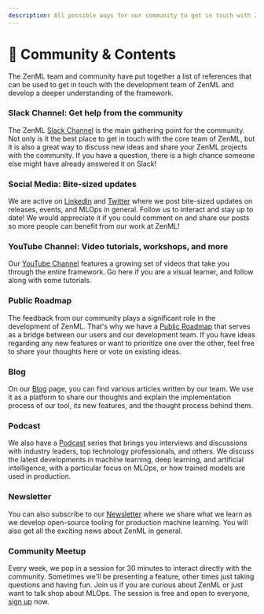 ```yaml
---
description: All possible ways for our community to get in touch with ZenML.
---
```


# 💜 Community & Contents

The ZenML team and community have put together a list of references that can be used to get in touch with the development team of ZenML and develop a deeper understanding of the framework.

### Slack Channel: Get help from the community

The ZenML [Slack Channel](https://zenml.io/slack-invite) is the main gathering point for the community. Not only is it the best place to get in touch with the core team of ZenML, but it is also a great way to discuss new ideas and share your ZenML projects with the community. If you have a question, there is a high chance someone else might have already answered it on Slack!

### Social Media: Bite-sized updates

We are active on [LinkedIn](https://www.linkedin.com/company/zenml) and [Twitter](https://twitter.com/zenml\_io) where we post bite-sized updates on releases, events, and MLOps in general. Follow us to interact and stay up to date! We would appreciate it if you could comment on and share our posts so more people can benefit from our work at ZenML!

### YouTube Channel: Video tutorials, workshops, and more

Our [YouTube Channel](https://www.youtube.com/c/ZenML) features a growing set of videos that take you through the entire framework. Go here if you are a visual learner, and follow along with some tutorials.

### Public Roadmap

The feedback from our community plays a significant role in the development of ZenML. That's why we have a [Public Roadmap](https://zenml.hellonext.co/roadmap) that serves as a bridge between our users and our development team. If you have ideas regarding any new features or want to prioritize one over the other, feel free to share your thoughts here or vote on existing ideas.

### Blog

On our [Blog](https://blog.zenml.io/) page, you can find various articles written by our team. We use it as a platform to share our thoughts and explain the implementation process of our tool, its new features, and the thought process behind them.

### Podcast

We also have a [Podcast](https://podcast.zenml.io/) series that brings you interviews and discussions with industry leaders, top technology professionals, and others. We discuss the latest developments in machine learning, deep learning, and artificial intelligence, with a particular focus on MLOps, or how trained models are used in production.

### Newsletter

You can also subscribe to our [Newsletter](https://zenml.substack.com/) where we share what we learn as we develop open-source tooling for production machine learning. You will also get all the exciting news about ZenML in general.

### Community Meetup

Every week, we pop in a session for 30 minutes to interact directly with the community. Sometimes we'll be presenting a feature, other times just taking questions and having fun. Join us if you are curious about ZenML or just want to talk shop about MLOps. The session is free and open to everyone, [sign up](https://zenml.io/meet) now.
